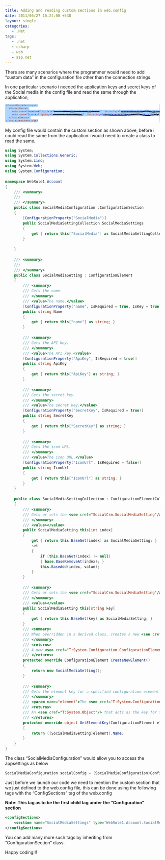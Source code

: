 ```yaml
---
title: Adding and reading custom sections in web.config
date: 2011/06/27 15:24:00 +530
layout: single
categories: 
   - .Net
tags:
   - .net
   - csharp
   - web
   - asp.net
---
```

There are many scenarios where the programmer would need to add “custom data” in the configuration file other than the connection strings.

In one particular scenario i needed the application keys and secret keys of the Social media in the config file and read the same through the application,

![App config](/assets/images/appconfig.png)

My config file would contain the custom section as shown above, before i could read the same from the application i would need to create a class to read the same.

```csharp
using System;
using System.Collections.Generic;
using System.Linq;
using System.Web;
using System.Configuration;
 
namespace WebRole1.Account
{
    /// <summary>
    ///
    /// </summary>
    public class SocialMediaConfiguration :ConfigurationSection
    {
        [ConfigurationProperty("SocialMedia")]
        public SocialMediaSettingCollection SocialMediaSettings
        {
            get { return this["SocialMedia"] as SocialMediaSettingCollection; }
        }
 
    }
 
    /// <summary>
    ///
    /// </summary>
    public class SocialMediaSetting : ConfigurationElement
    {
        /// <summary>
        /// Gets the name.
        /// </summary>
        /// <value>The name.</value>
        [ConfigurationProperty("name", IsRequired = true, IsKey = true)]
        public string Name
        {
            get { return this["name"] as string; }
        }
 
        /// <summary>
        /// Gets the API key.
        /// </summary>
        /// <value>The API key.</value>
        [ConfigurationProperty("ApiKey", IsRequired = true)]
        public string ApiKey
        {
            get { return this["ApiKey"] as string; }
        }
 
        /// <summary>
        /// Gets the secret key.
        /// </summary>
        /// <value>The secret key.</value>
        [ConfigurationProperty("SecretKey", IsRequired = true)]
        public string SecretKey
        {
            get { return this["SecretKey"] as string; }
        }
 
        /// <summary>
        /// Gets the icon URL.
        /// </summary>
        /// <value>The icon URL.</value>
        [ConfigurationProperty("IconUrl", IsRequired = false)]
        public string IconUrl
        {
            get { return this["IconUrl"] as string; }
        }
    }
 
    public class SocialMediaSettingCollection : ConfigurationElementCollection
    {
        /// <summary>
        /// Gets or sets the <see cref="SocialCrm.SocialMediaSetting"/> at the specified index.
        /// </summary>
        /// <value></value>
        public SocialMediaSetting this[int index]
        {
            get { return this.BaseGet(index) as SocialMediaSetting; }
            set
            {
                if (this.BaseGet(index) != null)
                { base.BaseRemoveAt(index); }
                this.BaseAdd(index, value);  
            }
        }
 
        /// <summary>
        /// Gets or sets the <see cref="SocialCrm.SocialMediaSetting"/> at the specified index.
        /// </summary>
        /// <value></value>
        public SocialMediaSetting this[string key]
        {
            get { return this.BaseGet(key) as SocialMediaSetting; }
        }
        /// <summary>
        /// When overridden in a derived class, creates a new <see cref="T:System.Configuration.ConfigurationElement"/>.
        /// </summary>
        /// <returns>
        /// A new <see cref="T:System.Configuration.ConfigurationElement"/>.
        /// </returns>
        protected override ConfigurationElement CreateNewElement()
        {
            return new SocialMediaSetting();
        }
 
        /// <summary>
        /// Gets the element key for a specified configuration element when overridden in a derived class.
        /// </summary>
        /// <param name="element">The <see cref="T:System.Configuration.ConfigurationElement"/> to return the key for.</param>
        /// <returns>
        /// An <see cref="T:System.Object"/> that acts as the key for the specified <see cref="T:System.Configuration.ConfigurationElement"/>.
        /// </returns>
        protected override object GetElementKey(ConfigurationElement element)
        {
            return ((SocialMediaSetting)element).Name;   
        }
    }
}
```

The class “SocialMediaConfiguration” would allow you to access the appsettings as below

```csharp
SocialMediaConfiguration socialConfig = (SocialMediaConfiguration)ConfigurationManager.GetSection("SocialMediaSettings");
```

Just before we launch our code we need to mention the custom section that we just defined to the web.config file, this can be done using the following tags with the “ConfigSections” tag of the web.config

**Note: This tag as to be the first child tag under the “Configuration” section**

```xml
<configSections>
    <section name="SocialMediaSettings" type="WebRole1.Account.SocialMediaConfiguration"/>
</configSections>
```
You can add many more such tags by inheriting from “ConfigurationSection” class.

Happy coding!!!